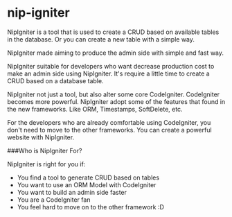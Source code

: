 nip-igniter
===========

NipIgniter is a tool that is used to create a CRUD based on available tables in the database. Or you can create a new table with a simple way. 

NipIgniter made aiming to produce the admin side with simple and fast way.

NipIgniter suitable for developers who want decrease production cost to make an admin side using NipIgniter. It's require a little time to create a CRUD based on a database table.

NipIgniter not just a tool, but also alter some core CodeIgniter. CodeIgniter becomes more powerful. NipIgniter adopt some of the features that found in the new frameworks. Like ORM, Timestamps, SoftDelete, etc.

For the developers who are already comfortable using CodeIgniter, you don't need to move to the other frameworks. You can create a powerful website with NipIgniter.


###Who is NipIgniter For?

NipIgniter is right for you if:

 - You find a tool to generate CRUD based on tables
 - You want to use an ORM Model with CodeIgniter
 - You want to build an admin side faster
 - You are a CodeIgniter fan
 - You feel hard to move on to the other framework :D
